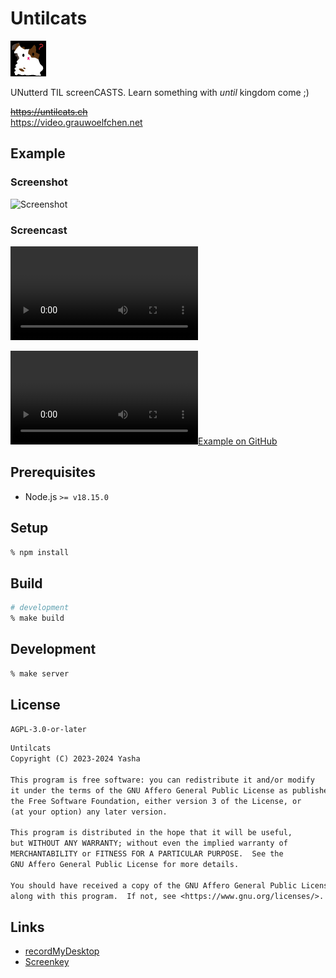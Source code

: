 # Untilcats

![Icon](img/icon.png?raw=true "Icon")

UNutterd TIL screenCASTS. Learn something with *until* kingdom come ;)

~~https://untilcats.ch~~  
https://video.grauwoelfchen.net


## Example

### Screenshot

![Screenshot](img/screenshot.png?raw=true "Screenshot")

### Screencast

![Example on GitLab.com](/static/video/curried-function-20230501.mp4)

[![Example on GitHub](https://user-images.githubusercontent.com/163063/236181481-e27cc4fa-be6a-40a0-8ec7-e16e81333275.mp4)](https://user-images.githubusercontent.com/163063/236181481-e27cc4fa-be6a-40a0-8ec7-e16e81333275.mp4)


## Prerequisites

* Node.js `>= v18.15.0`


## Setup

```zsh
% npm install
```


## Build

```zsh
# development
% make build
```


## Development

```zsh
% make server
```


## License

`AGPL-3.0-or-later`


```txt
Untilcats
Copyright (C) 2023-2024 Yasha

This program is free software: you can redistribute it and/or modify
it under the terms of the GNU Affero General Public License as published by
the Free Software Foundation, either version 3 of the License, or
(at your option) any later version.

This program is distributed in the hope that it will be useful,
but WITHOUT ANY WARRANTY; without even the implied warranty of
MERCHANTABILITY or FITNESS FOR A PARTICULAR PURPOSE.  See the
GNU Affero General Public License for more details.

You should have received a copy of the GNU Affero General Public License
along with this program.  If not, see <https://www.gnu.org/licenses/>.
```


## Links

* [recordMyDesktop](https://enselic.github.io/recordmydesktop/)
* [Screenkey](https://www.thregr.org/~wavexx/software/screenkey/)
